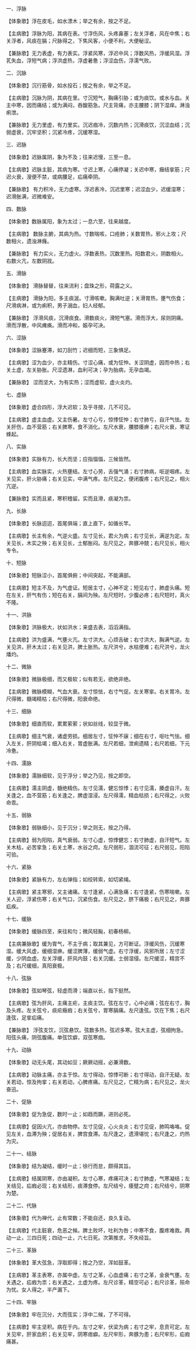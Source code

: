 一、浮脉

【体象歌】浮在皮毛，如水漂木；举之有余，按之不足。

【主病歌】浮脉为阳，其病在表。寸浮伤风，头疼鼻塞；左关浮者，风在中焦；右关浮者，风痰在膈；尺脉得之，下焦风客，小便不利，大便秘涩。

【兼脉歌】无力表虚，有力表实。浮紧风寒，浮迟中风；浮数风热，浮缓风湿。浮芤失血，浮短气病；浮洪虚热，浮虚暑惫；浮涩血伤，浮濡气败。

二、沉脉

【体象歌】沉行筋骨，如水投石；按之有余，举之不足。

【主病歌】沉脉为阴，其病在里。寸沉短气，胸痛引胁；或为痰饮。或水与血。关主中寒，因而痛结；或为满闷，吞酸筋急。尺主背痛，亦主腰膝；阴下湿痒。淋浊痢泄。

【兼脉歌】无力里虚，有力里实。沉迟痼冷，沉数内热；沉滑痰饮，沉涩血结；沉弱虚衰，沉牢坚积；沉紧冷疼，沉缓寒湿。

三、迟脉

【体象歌】迟脉属阴，象为不及；往来迟慢，三至一息。

【主病歌】迟脉主脏，其病为寒。寸迟上寒，心痛停凝；关迟中寒，癥结挛筋；尺迟火衰，溲便不禁，或病腰足，疝痛牵阴。

【兼脉歌】 有力积冷，无力虚寒。浮迟表冷，沉迟里寒；迟涩血少，迟缓湿寒；迟滑胀满，迟微难安。

四、数脉

【体象歌】数脉属阳，象为太过；一息六至，往来越度。

【主病歌】 数脉主腑，其病为热。寸数喘咳，口疮肺；关数胃热，邪火上攻；尺数相火，遗浊淋癃。

【兼脉歌】 有力实火，无力虚火。浮数表热，沉数里热。阳数君火，阴数相火。右数火亢，左数阴戕。

五、滑脉

【体象歌】 滑脉替替，往来流利；盘珠之形，荷露之义。

【主病歌】 滑脉为阳，多主痰涎。寸滑咳嗽。胸满吐逆；关滑胃热，壅气伤食；尺滑病淋，或为痢积，男子溺血，妇人经郁。

【兼脉歌】 浮滑风痰，沉滑痰食。滑数痰火，滑短气塞。滑而浮大，尿则阴痛。滑而浮散，中风瘫痪。滑而冲和，娠孕可决。

六、涩脉

【体象歌】涩脉蹇滞，如刀刮竹；迟细而短，三象惧足。

【主病歌】涩为血少，亦主精伤。寸涩心痛，或为怔忡。关涩阴虚，因而中热；右关土虚，左关胁胀。尺涩遗淋，血利可决；孕为胎病，无孕血竭。

【兼脉歌】 涩而坚大，为有实热；涩而虚软，虚火炎灼。

七、虚脉

【体象歌】虚合四形，浮大迟软；及乎寻按，几不可见。

【主病歌】虚主血虚。又主伤暑。左寸心亏，惊悸怔忡；右寸肺亏，自汗气怯。左关肝伤，血不营筋；右关脾寒，食不消化。左尺水衰，腰膝痿痹；右尺火衰，寒证蜂起。

八、实脉

【体象歌】实脉有力，长大而坚；应指愊愊，三候皆然。

【主病歌】血实脉实，火热壅结。左寸心劳，舌强气涌；右寸肺病，呕逆咽疼。左关见实，肝火胁痛；右关见实，中满气疼。左尺见之，便闭腹疼；右尺见之，相火亢逆。

【兼脉歌】实而且紧，寒积稽留。实而且滑，痰凝为祟。

九、长脉

【体象歌】长脉迢迢，首尾俱端；直上直下，如循长竿。

【主病歌】长主有余，气逆火盛。左寸见长，君火为病；右寸见长，满逆为定。左关见长，木实之殃；右关见长，土郁胀闷。左尺见之，奔豚冲兢；右尺见长，相火专令。

十、短脉

【体象歌】短脉涩小，首尾俱俯；中间突起，不能满部。

【主病歌】短主不及，为气虚证。短居主寸，心神不定；短见右寸，肺虚头痛。短在左关，肝气有伤；短在右关，膈间为殃。左尺短时，少腹必疼；右尺短时，真火不隆。

十一、洪脉

【体象歌】洪脉极大，状如洪水；来盛去表，滔滔满指。

【主病歌】洪为盛满，气壅火亢。左寸洪大。心烦舌破；右寸洪大，胸满气逆。左关见洪，肝木太过；右关见洪，脾土胀热。左尺洪兮，水枯便难；右尺洪兮，龙火燔灼。

十二、微脉

【体象歌】微脉极细，而又极软；似有若无，欲绝非绝。

【主病歌】微脉模糊，气血大衰。左寸惊怯，右寸气促。左关寒挛。右关胃冷。左尺得微，髓竭精枯；右尺得微，阳衰命绝。

十三、细脉

【体象歌】细直而软，累累萦萦；状如丝线，较显于微。

【主病歌】细主气衰，诸虚劳损。细居左寸，怔忡不寐；细在右寸，呕吐气怯。细入左关，肝阴枯竭；细入右关，胃虚胀满。左尺若细，泄痢遗精；右尺若细，下元冷惫。

十四、濡脉

【体象歌】濡脉细软，见于浮分；举之乃见，按之即空。

【主病歌】濡主阴虚，髓绝精伤。左寸见濡，健忘惊悸；右寸见濡，腠虚自汗。左关逢之，血不营筋；右关逢之，脾虚湿浸。左尺得濡，精血枯损；右尺得之，火败命乖。

十五、弱脉

【体象歌】弱脉细小，见于沉分；举之则无，按之乃得。

【主病歌】弱为阳陷，真气衰弱。左寸心虚，惊悸健忘；右寸肺虚，自汗短气。左关木枯，必苦挛急；右关土寒，水谷之疴。左尺弱形，涸流可征；右尺弱见，阳陷可验。

十六、紧脉

【体象歌】紧脉有力，左右弹指；如绞转索，如切紧绳。

【主病歌】紧主寒邪，又主诸痛。左寸逢紧，心满急痛；右寸逢紧，伤寒喘嗽。左关人迎，浮紧伤寒；右关气口，沉紧伤食。左尺见之，脐下痛极；右尺见之，奔豚疝疾。

十七、缓脉

【体象歌】缓脉四至，来往和匀；微风轻颭，初春杨柳。

【主病兼脉歌】缓为胃气，不主于病；取其兼见，方可断证。浮缓风伤，沉缓寒湿。缓大风虚，缓细湿痹。缓涩脾薄，缓弱气虚。右寸浮缓，风邪所居；左寸涩缓，少阴血虚。左关浮缓，肝风内鼓；右关沉缓。士弱湿侵。左尺缓涩，精宫不及；右尺缓细，真阳衰极。

十八、弦脉

【体象歌】弦如琴弦，轻虚而滑；端直以长，指下挺然。

【主病歌】弦为肝风，主痛主疟，主痰主饮。弦在左寸，心中必痛；弦在右寸，胸及头疼。左关弦兮，痰疟癥瘕；右关弦兮，胃寒膈痛。左尺逢弦。饮在下焦；右尺逢弦，足挛疝痛。

【兼脉歌】 浮弦支饮，沉弦悬饮。弦数多热，弦迟多寒。弦大主虚，弦细拘急。阳弦头痛，阴弦腹痛。单弦饮癖，双弦寒痼。

十九、动脉

【体象歌】动无头尾，其动如豆；厥厥动摇，必兼滑数。

【主病歌】动脉主痛，亦主于惊。左寸得动，惊悸可断；右寸得动，自汗无疑。左关若动，惊及拘挛；右关若动，心脾疼痛。左尺见之，亡精为病；右尺见之，龙火奋迅。

二十、促脉

【体象歌】促为急促，数时一止；如趋而蹶，进则必死。

【主病歌】促因火亢，亦由物停。左寸见促，心火炎炎；右寸见促，肺鸣咯咯。促见左关，血滞为殃；促居右关，脾宫食滞。左尺逢之，遗滑堪忧；右尺逢之，灼热为灾。

二十一、结脉

【体象歌】结为凝结，缓时一止；徐行而怠，颇得其旨。

【主病歌】结属阴寒，亦由凝积。左寸心寒，疼痛可决；右寸肺虚，气寒凝结；左关结见，疝瘕必现；右关结形，痰滞食停。左尺结兮，痿躄之疴；右尺结兮，阴寒为楚。

二十二、代脉

【体象歌】代为禅代，止有常数；不能自还，良久复动。

【主病歌】代主脏衰，危恶之候。脾土败坏，吐利为咎；中寒不食，腹疼难救。两动一止，三四日死；四动一止，六七日死。次第推求，不失经旨。

二十三、革脉

【体象歌】革大弦急，浮取即得；按之乃空，浑如鼓革。

【主病歌】革主表寒，亦属中虚。左寸之革，心血虚痛；右寸之革，金衰气壅。左关遇之，疝瘕为祟；右关遇之，土虚为疼。左尺诊革，精空可必；右尺诊革，殒命为忧。女人得之，半产漏下。

二十四、牢脉

【体象歌】牢在沉分，大而弦实；浮中二候，了不可得。

【主病歌】牢主坚积。病在于内。左寸之牢，伏梁为病；右寸之牢，息贲可定。左关见牢，肝家血积；右关见牢，阴寒痞癖。左尺牢形，奔豚为患；右尺牢形，疝瘕痛甚。